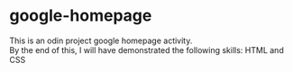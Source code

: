# google-homepage

This is an odin project google homepage activity. <br> By the end of this, I will have demonstrated the following skills: HTML and CSS

 
